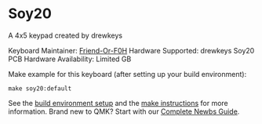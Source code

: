 # Soy20

A 4x5 keypad created by drewkeys

Keyboard Maintainer: [Friend-Or-F0H](https://github.com/Friend-Or-F0H)
Hardware Supported: drewkeys Soy20 PCB
Hardware Availability: Limited GB

Make example for this keyboard (after setting up your build environment):

    make soy20:default

See the [build environment setup](https://docs.qmk.fm/#/getting_started_build_tools) and the [make instructions](https://docs.qmk.fm/#/getting_started_make_guide) for more information. Brand new to QMK? Start with our [Complete Newbs Guide](https://docs.qmk.fm/#/newbs).
